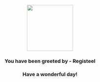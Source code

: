 <p align="center">
    <img src="https://raw.githubusercontent.com/PokeAPI/sprites/master/sprites/pokemon/379.png" width="150" height="150">
</p>
<h3 align="center">You have been greeted by - <b>Registeel</b></h3>
<h3 align="center">Have a wonderful day!</h3>
